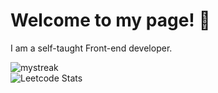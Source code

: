 # Welcome to my page! 👋 

I am a self-taught Front-end developer.

<img src="https://github-readme-streak-stats.herokuapp.com/?user=kirillmihalych&theme=tokyonight" alt="mystreak"/><br>
![Leetcode Stats](https://leetcard.jacoblin.cool/kirillmihalych?ext=heatmap)<br>
